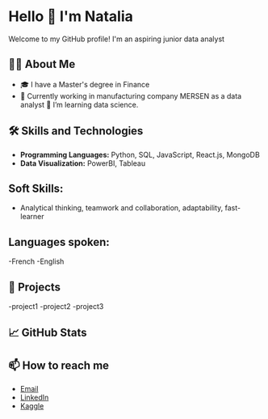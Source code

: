 # Hello 👋 I'm Natalia
Welcome to my GitHub profile! I'm an aspiring junior data analyst 

## 👩‍💻 About Me
- 🎓 I have a Master's degree in Finance
- 💼 Currently working in manufacturing company MERSEN as a data analyst 
🌱 I’m learning data science.

## 🛠️ Skills and Technologies
- **Programming Languages:** Python, SQL, JavaScript, React.js, MongoDB
- **Data Visualization:** PowerBI, Tableau

## **Soft Skills:**
- Analytical thinking, teamwork and collaboration, adaptability, fast-learner

## **Languages spoken:**
-French
-English

## 🌟 Projects
-project1
-project2
-project3

## 📈 GitHub Stats
## 📫 How to reach me
- [Email](natalia.gravereaux@gmail.com)
- [LinkedIn](https://www.linkedin.com/in/nmikh/)
- [Kaggle](https://www.kaggle.com/nataliagravereaux)
